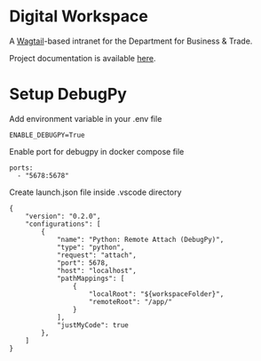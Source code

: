 # Digital Workspace

A [Wagtail](https://www.wagtail.io)-based intranet for the Department for Business & Trade.

Project documentation is available [here](https://uktrade.github.io/digital-workspace-v2/).

# Setup DebugPy

Add environment variable in your .env file

    ENABLE_DEBUGPY=True

Enable port for debugpy in docker compose file

    ports:
      - "5678:5678"

Create launch.json file inside .vscode directory

    {
        "version": "0.2.0",
        "configurations": [
            {
                "name": "Python: Remote Attach (DebugPy)",
                "type": "python",
                "request": "attach",
                "port": 5678,
                "host": "localhost",
                "pathMappings": [
                    {
                        "localRoot": "${workspaceFolder}",
                        "remoteRoot": "/app/"
                    }
                ],
                "justMyCode": true
            },
        ]
    }